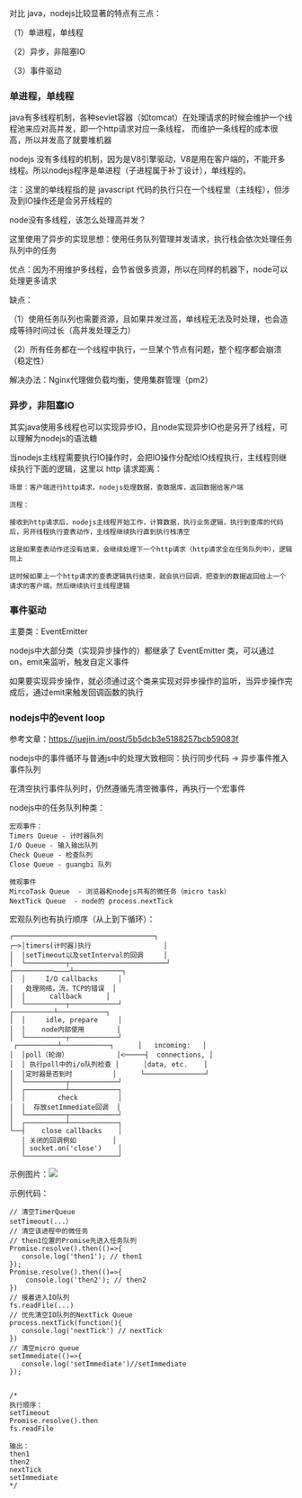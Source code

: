 对比 java，nodejs比较显著的特点有三点：

（1）单进程，单线程

（2）异步，非阻塞IO

（3）事件驱动


### 单进程，单线程

java有多线程机制，各种sevlet容器（如tomcat）在处理请求的时候会维护一个线程池来应对高并发，即一个http请求对应一条线程，
而维护一条线程的成本很高，所以并发高了就要堆机器

nodejs 没有多线程的机制，因为是V8引擎驱动，V8是用在客户端的，不能开多线程。所以nodejs程序是单进程（子进程属于补丁设计），单线程的。

注：这里的单线程指的是 javascript 代码的执行只在一个线程里（主线程），但涉及到IO操作还是会另开线程的

node没有多线程，该怎么处理高并发？

这里使用了异步的实现思想：使用任务队列管理并发请求，执行栈会依次处理任务队列中的任务

优点：因为不用维护多线程，会节省很多资源，所以在同样的机器下，node可以处理更多请求

缺点：

（1）使用任务队列也需要资源，且如果并发过高，单线程无法及时处理，也会造成等待时间过长（高并发处理乏力）

（2）所有任务都在一个线程中执行，一旦某个节点有问题，整个程序都会崩溃（稳定性）

解决办法：Nginx代理做负载均衡，使用集群管理（pm2）

### 异步，非阻塞IO

其实java使用多线程也可以实现异步IO，且node实现异步IO也是另开了线程，可以理解为nodejs的语法糖

当nodejs主线程需要执行IO操作时，会把IO操作分配给IO线程执行，主线程则继续执行下面的逻辑，这里以 http 请求距离：

```
场景：客户端进行http请求，nodejs处理数据，查数据库，返回数据给客户端

流程：

接收到http请求后，nodejs主线程开始工作，计算数据，执行业务逻辑，执行到查库的代码后，另开线程执行查表动作，主线程继续执行直到执行栈清空

这是如果查表动作还没有结束，会继续处理下一个http请求（http请求全在任务队列中），逻辑同上

这时候如果上一个http请求的查表逻辑执行结束，就会执行回调，把查到的数据返回给上一个请求的客户端，然后继续执行主线程逻辑
```

### 事件驱动

主要类：EventEmitter 

nodejs中大部分类（实现异步操作的）都继承了 EventEmitter 类，可以通过 on，emit来监听，触发自定义事件

如果要实现异步操作，就必须通过这个类来实现对异步操作的监听，当异步操作完成后，通过emit来触发回调函数的执行

### nodejs中的event loop

参考文章：https://juejin.im/post/5b5dcb3e5188257bcb59083f

nodejs中的事件循环与普通js中的处理大致相同：执行同步代码 -> 异步事件推入事件队列

在清空执行事件队列时，仍然遵循先清空微事件，再执行一个宏事件

nodejs中的任务队列种类：

```
宏观事件：
Timers Queue - 计时器队列
I/O Queue - 输入输出队列
Check Queue - 检查队列
Close Queue - guangbi 队列

微观事件
MircoTask Queue  - 浏览器和nodejs共有的微任务（micro task）
NextTick Queue  - node的 process.nextTick
```

宏观队列也有执行顺序（从上到下循环）：

```
┌───────────────────────────────────┐
┌─>│timers(计时器)执行                  │
│  |setTimeout以及setInterval的回调     │
│  └──────────┬────────────────────────┘
┌──────────————┴────────────┐
│  │     I/O callbacks     │
│   处理网络，流，TCP的错误  │  
│  │      callback      │
│  └──────────┬────────────┘
┌──────────┴────────────┐
│  │     idle, prepare     │
│  │    node内部使用        │
│  └──────────┬────────────┘          
 ┌──────────┴────────────┐      │   incoming:   │
│  │poll（轮询）            │<─────┤  connections, │
│  │ 执行poll中的i/o队列检查 │      │data, etc.    │
│  │定时器是否到时          │      └───────────────┘
│  └──────────┬────────────┘              
│  ┌──────────┴────────────┐      
│  │        check          │
│  │  存放setImmediate回调  │
│  └──────────┬────────────┘
│  ┌──────────┴────────────┐
└──┤    close callbacks    │
   │ 关闭的回调例如         │
   │ socket.on('close')    │
   └───────────────────────┘
```

示例图片：<img src="https://github.com/HanLess/nodejs-analysis/blob/master/nodejs-event-loop.png" />

示例代码：

```
// 清空TimerQueue
setTimeout(...）  
// 清空该进程中的微任务
// then1位置的Promise先进入任务队列
Promise.resolve().then(()=>{ 
   console.log('then1'); // then1
});
Promise.resolve().then(()=>{
    console.log('then2'); // then2
})
// 接着进入IO队列
fs.readFile(...)
// 优先清空IO队列的NextTick Queue
process.nextTick(function(){
   console.log('nextTick') // nextTick
})
// 清空micro queue
setImmediate(()=>{
   console.log('setImmediate')//setImmediate
});


/*
执行顺序：
setTimeout
Promise.resolve().then
fs.readFile

输出：
then1
then2
nextTick
setImmediate
*/
```


